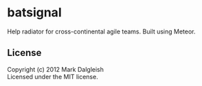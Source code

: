 # batsignal

Help radiator for cross-continental agile teams. Built using Meteor.

## License
Copyright (c) 2012 Mark Dalgleish  
Licensed under the MIT license.
